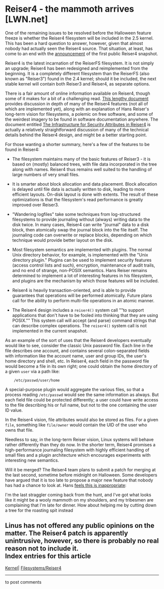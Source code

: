 # Reiser4 - the mammoth arrives [LWN.net]

One of the remaining issues to be resolved before the Halloween feature freeze is whether the Reiser4 filesystem will be included in the 2.5 kernel. This has been a hard question to answer, however, given that almost nobody had actually seen the Reiser4 source. That situation, at least, has come to an end with the [announcement](/Articles/14002/) of the first public Reiser4 snapshot. 

Reiser4 is the latest incarnation of the ReiserFS filesystem. It is not simply an upgrade; Reiser4 has been redesigned and reimplemented from the beginning. It is a completely different filesystem than the ReiserFS (also known as "Reiser3") found in the 2.4 kernel; should it be included, the next stable kernel will contain both Reiser3 and Reiser4, as separate options. 

There is a fair amount of online information available on Reiser4, though some of it makes for a bit of a challenging read. [This lengthy document](http://www.namesys.com/v4/v4.html) provides discussion in depth of many of the Reiser4 features (not all of which are implemented yet), along with an explanation of Hans Reiser's long-term vision for filesystems, a polemic on free software, and some of the weirdest imagery to be found in software documentation anywhere. The document entitled [The Infrastructure for Security Attributes in Reiser4](http://www.namesys.com/v4/fast_reiser4.html) is actually a relatively straightforward discussion of many of the technical details behind the Reiser4 design, and might be a better starting point. 

For those wanting a shorter summary, here's a few of the features to be found in Reiser4: 

  * The filesystem maintains many of the basic features of Reiser3 - it is based on (mostly) balanced trees, with file data incorporated in the tree along with names. Reiser4 thus remains well suited to the handling of large numbers of very small files. 

  * It is smarter about block allocation and data placement. Block allocation is delayed until file data is actually written to disk, leading to more efficient layouts. On-disk layout is done with extents. The result of these optimizations is that the filesystem's read performance is greatly improved over Reiser3. 

  * "Wandering logfiles" take some techniques from log-structured filesystems to provide journaling without (always) writing data to the disk twice. In many cases, Reiser4 can write "journal" data to a disk block, then atomically swap the journal block into the file itself. The journaling code can overwrite or replace blocks, depending on which technique would provide better layout on the disk. 

  * Most filesystem semantics are implemented with plugins. The normal Unix directory behavior, for example, is implemented with the "Unix directory plugin." Plugins can be used to implement security features (access control lists and such), encryption, maintenance of audit trails, and no end of strange, non-POSIX semantics. Hans Reiser remains determined to implement a lot of interesting features in his filesystem, and plugins are the mechanism by which those features will be included. 

  * Reiser4 is heavily transaction-oriented, and is able to provide guarantees that operations will be performed atomically. Future plans call for the ability to perform multi-file operations in an atomic manner. 

  * The Reiser4 design includes a `reiser4()` system call ""to support applications that don't have to be fooled into thinking that they are using POSIX."" This system call will accept (and parse) command strings that can describe complex operations. The `reiser4()` system call is not implemented in the current snapshot. 




As an example of the sort of uses that the Reiser4 developers eventually would like to see, consider the classic Unix password file. Each line in the file describes one account, and contains several colon-separated fields with information like the account name, user and group IDs, the user's home directory and shell, etc. In Reiser4, each field in the password file would become a file in its own right; one could obtain the home directory of a given `user` via a path like: 
    
    
    	/etc/passwd/user/home
    

A special-purpose plugin would aggregate the various files, so that a process reading `/etc/passwd` would see the same information as always. But each field file could be protected differently; a user could have write access to the file describing his or full name, but not to the one containing the user ID value. 

In the Reiser4 vision, file attributes would also be stored as files. For a given `file`, something like `file/owner` would contain the UID of the user who owns that file. 

Needless to say, in the long-term Reiser vision, Linux systems will behave rather differently than they do now. In the shorter term, Reiser4 promises a high-performance journaling filesystem with highly efficient handling of small files and a plugin architecture which encourages experiments with interesting new semantics. 

Will it be merged? The Reiser4 team plans to submit a patch for merging at the last second, sometime before midnight on Halloween. Some developers have argued that it is too late to propose a major new feature that nobody has had a chance to look at. Hans [feels this is inappropriate](/Articles/14152/): 

I'm the last straggler coming back from the hunt, and I've got what looks like it might be a wooly mammoth on my shoulders, and my tribesmen are complaining that I'm late for dinner. How about helping me by cutting down a tree for the roasting spit instead 

Linus has not offered any public opinions on the matter. The Reiser4 patch is apparently unintrusive, however, so there is probably no real reason not to include it.  
Index entries for this article  
---  
[Kernel](/Kernel/Index)| [Filesystems/Reiser4](/Kernel/Index#Filesystems-Reiser4)  
  


* * *

to post comments 
